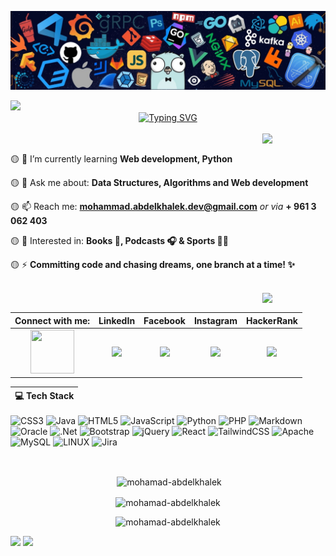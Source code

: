 ![](https://raw.githubusercontent.com/SurajPratap10/SurajPratap10/master/banner.jpg)

<img src="https://user-images.githubusercontent.com/73097560/115834477-dbab4500-a447-11eb-908a-139a6edaec5c.gif">

<div align="center">
  <a href="https://git.io/typing-svg">
    <img src="https://readme-typing-svg.demolab.com?font=Source+Code+Pro&size=36&duration=5000&pause=1500&color=FFFF00&vCenter=true&width=700&lines=Hello+Geeks+!+%E2%9D%A4;I'm+Mohammad+Abdelkhalek👋;A+Computer+Science+Graduate+&#128104;&#8205;&#128187" alt="Typing SVG">
  </a>
</div>





<br>
<img src="https://media.tenor.com/Aw2-4sShkCUAAAAd/coding.gif" width="20%" hight="20%" align="right">
<br>

🟡 🚀  I’m currently learning **Web development, Python**

🟡 💬  Ask me about: **Data Structures, Algorithms and Web development**

🟡 📫  Reach me: **mohammad.abdelkhalek.dev@gmail.com** *or via* **+ 961 3 062 403**

🟡 🙂  Interested in: **Books 📖, Podcasts 🎧 & Sports 🤾‍♀️**

🟡 ⚡  **Committing code and chasing dreams, one branch at a time! ✨**

<br>

<img src="https://camo.githubusercontent.com/3b7c592ede97b6138ffd4b1cc1541c2f3b11fd39/687474703a2f2f33312e6d656469612e74756d626c722e636f6d2f31376665613932306666333665663466356238373764353231366137616164392f74756d626c725f6d6f39786a65387a5a34317163626975666f315f313238302e676966" align="right" width="20%" hight="20%">
<br>

| Connect with me: | LinkedIn | Facebook | Instagram | HackerRank |
| :--------------: | :------: | :------: | :-------: | :--------: |
| <a href="https://www.linkedin.com/in/mohammad-abdelkhalek-b64405233/"><img src="https://media.tenor.com/Ud8Px21wDcYAAAAi/thisisfinland-finland.gif" height="70" width="70"></a> | <a href="https://www.linkedin.com/in/mohammad-abdelkhalek-b64405233/"><img src="https://raw.githubusercontent.com/rahuldkjain/github-profile-readme-generator/master/src/images/icons/Social/linked-in-alt.svg" height="45"></a> | <a href="https://fb.com/mohamad-j-abdelkhalek"><img src="https://raw.githubusercontent.com/rahuldkjain/github-profile-readme-generator/master/src/images/icons/Social/facebook.svg" height="45"></a> | <a href="https://instagram.com/mhmd_abdelkhalek"><img src="https://raw.githubusercontent.com/rahuldkjain/github-profile-readme-generator/master/src/images/icons/Social/instagram.svg" height="45"></a> | <a href="https://www.hackerrank.com/mohammad_ak_cs1"><img src="https://raw.githubusercontent.com/rahuldkjain/github-profile-readme-generator/master/src/images/icons/Social/hackerrank.svg" height="45"></a> |




| 💻 Tech Stack |
| :--------------: |
![CSS3](https://img.shields.io/badge/css3-%231572B6.svg?style=for-the-badge&logo=css3&logoColor=white) ![Java](https://img.shields.io/badge/java-%23ED8B00.svg?style=for-the-badge&logo=java&logoColor=white) ![HTML5](https://img.shields.io/badge/html5-%23E34F26.svg?style=for-the-badge&logo=html5&logoColor=white) ![JavaScript](https://img.shields.io/badge/javascript-%23323330.svg?style=for-the-badge&logo=javascript&logoColor=%23F7DF1E) ![Python](https://img.shields.io/badge/python-3670A0?style=for-the-badge&logo=python&logoColor=ffdd54) ![PHP](https://img.shields.io/badge/php-%23777BB4.svg?style=for-the-badge&logo=php&logoColor=white) ![Markdown](https://img.shields.io/badge/markdown-%23000000.svg?style=for-the-badge&logo=markdown&logoColor=white) ![Oracle](https://img.shields.io/badge/Oracle-F80000?style=for-the-badge&logo=oracle&logoColor=white) ![.Net](https://img.shields.io/badge/.NET-5C2D91?style=for-the-badge&logo=.net&logoColor=white) ![Bootstrap](https://img.shields.io/badge/bootstrap-%23563D7C.svg?style=for-the-badge&logo=bootstrap&logoColor=white) ![jQuery](https://img.shields.io/badge/jquery-%230769AD.svg?style=for-the-badge&logo=jquery&logoColor=white) ![React](https://img.shields.io/badge/react-%2320232a.svg?style=for-the-badge&logo=react&logoColor=%2361DAFB) ![TailwindCSS](https://img.shields.io/badge/tailwindcss-%2338B2AC.svg?style=for-the-badge&logo=tailwind-css&logoColor=white) ![Apache](https://img.shields.io/badge/apache-%23D42029.svg?style=for-the-badge&logo=apache&logoColor=white) ![MySQL](https://img.shields.io/badge/mysql-%2300f.svg?style=for-the-badge&logo=mysql&logoColor=white) ![LINUX](https://img.shields.io/badge/Linux-FCC624?style=for-the-badge&logo=linux&logoColor=black) ![Jira](https://img.shields.io/badge/jira-%230A0FFF.svg?style=for-the-badge&logo=jira&logoColor=white)

<br>
<p align="center">&nbsp;<img align="center" src="https://github-readme-stats.vercel.app/api?username=mohamad-abdelkhalek&show_icons=true&theme=outrun&locale=en" alt="mohamad-abdelkhalek" /></p>

<p align="center"><img align="center" src="https://github-readme-streak-stats.herokuapp.com/?user=mohamad-abdelkhalek&theme=outrun" alt="mohamad-abdelkhalek" /></p>

<p align="center"> <img src="https://komarev.com/ghpvc/?username=mohamad-abdelkhalek&label=Profile%20views&color=ff0088&style=plastic" alt="mohamad-abdelkhalek" /> </p>

<img src="https://raw.githubusercontent.com/trinib/trinib/82213791fa9ff58d3ca768ddd6de2489ec23ffca/images/footer.svg">

<img src="https://raw.githubusercontent.com/BrunnerLivio/brunnerlivio/master/images/marquee.svg">
